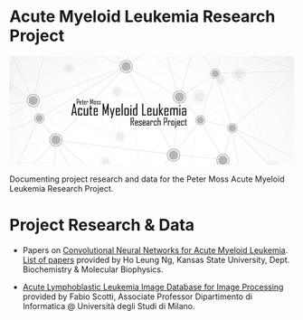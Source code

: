 # Acute Myeloid Leukemia Research Project

![Peter Moss Acute Myeloid Leukemia Research Project](Images/Banner-Social.jpg) 

Documenting project research and data for the Peter Moss Acute Myeloid Leukemia Research Project. 

# Project Research & Data

- Papers on [Convolutional Neural Networks for Acute Myeloid Leukemia](https://github.com/AMLResearchProject/Research/blob/master/Papers/CNN-AML-Papers.md "Convolutional Neural Networks for Acute Myeloid Leukemia"). [List of papers](https://www.zotero.org/groups/2241402/acute_myeloid_leukemia "List of papers") provided by Ho Leung Ng, Kansas State University, Dept. Biochemistry & Molecular Biophysics.

- [Acute Lymphoblastic Leukemia Image Database for Image Processing](https://homes.di.unimi.it/scotti/all/ "Acute Lymphoblastic Leukemia Image Database for Image Processing") provided by Fabio Scotti, Associate Professor Dipartimento di Informatica @ Università degli Studi di Milano.
